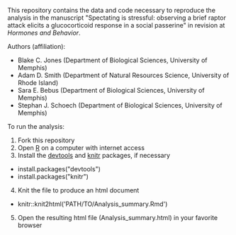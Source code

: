 This repository contains the data and code necessary to reproduce the analysis in the manuscript "Spectating is stressful: observing a brief raptor attack elicits a glucocorticoid response in a social passerine" in revision at *Hormones and Behavior*.  

Authors (affiliation):
- Blake C. Jones (Department of Biological Sciences, University of Memphis)
- Adam D. Smith (Department of Natural Resources Science, University of Rhode Island)
- Sara E. Bebus (Department of Biological Sciences, University of Memphis)
- Stephan J. Schoech (Department of Biological Sciences, University of Memphis)

To run the analysis:

1. Fork this repository
2. Open [R](http://www.r-project.org) on a computer with internet access
3. Install the [devtools](http://cran.r-project.org/package=devtools) and [knitr](http://cran.r-project.org/package=knitr) packages, if necessary 
  - install.packages("devtools")
  - install.packages("knitr")
4. Knit the file to produce an html document
  - knitr::knit2html('PATH/TO/Analysis_summary.Rmd')
5. Open the resulting html file (Analysis_summary.html) in your favorite browser

